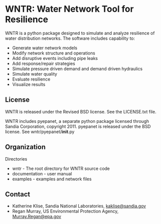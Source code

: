 WNTR: Water Network Tool for Resilience
=======================================

WNTR is a python package designed to simulate and analyze resilience of 
water distribution networks.  The software includes capability to:

* Generate water network models
* Modify network structure and operations
* Add disruptive events including pipe leaks
* Add response/repair strategies
* Simulate pressure driven demand and demand driven hydraulics
* Simulate water quality 
* Evaluate resilience 
* Visualize results

License
------------

WNTR is released under the Revised BSD license.  See the LICENSE.txt file.

WNTR includes pyepanet, a separate python package licensed through Sandia Corporation, copyright 2011.
pyepanet is released under the BSD license.  See wntr/pyepanet/__init__.py

Organization
------------

Directories
  * wntr - The root directory for WNTR source code
  * documentation - user manual
  * examples - examples and network files

Contact
--------

   * Katherine Klise, Sandia National Laboratories, kaklise@sandia.gov
   * Regan Murray, US Environmental Protection Agency, Murray.Regan@epa.gov





